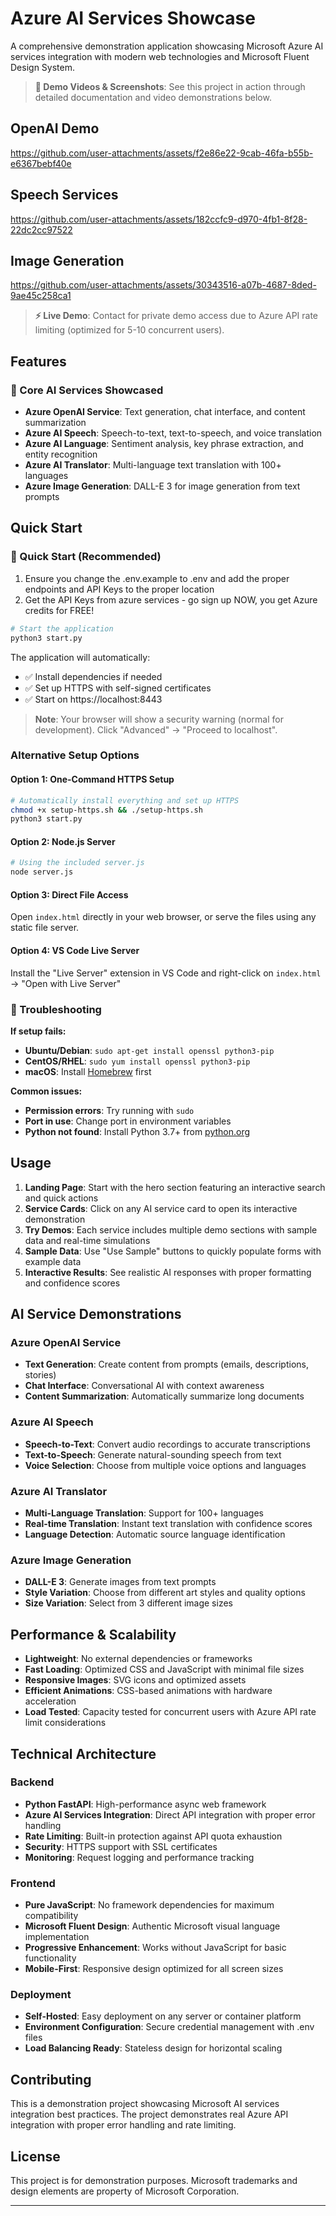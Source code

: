 # Azure AI Services Showcase

A comprehensive demonstration application showcasing Microsoft Azure AI services integration with modern web technologies and Microsoft Fluent Design System.

> **🎥 Demo Videos & Screenshots**: See this project in action through detailed documentation and video demonstrations below.
>
## OpenAI Demo

https://github.com/user-attachments/assets/f2e86e22-9cab-46fa-b55b-e6367bebf40e

## Speech Services

https://github.com/user-attachments/assets/182ccfc9-d970-4fb1-8f28-22dc2cc97522

## Image Generation

https://github.com/user-attachments/assets/30343516-a07b-4687-8ded-9ae45c258ca1



> **⚡ Live Demo**: Contact for private demo access due to Azure API rate limiting (optimized for 5-10 concurrent users).

## Features

### 🎯 Core AI Services Showcased

- **Azure OpenAI Service**: Text generation, chat interface, and content summarization
- **Azure AI Speech**: Speech-to-text, text-to-speech, and voice translation
- **Azure AI Language**: Sentiment analysis, key phrase extraction, and entity recognition
- **Azure AI Translator**: Multi-language text translation with 100+ languages
- **Azure Image Generation**: DALL-E 3 for image generation from text prompts

## Quick Start

### 🚀 Quick Start (Recommended)

1. Ensure you change the .env.example to .env and add the proper endpoints and API Keys to the proper location
2. Get the API Keys from azure services - go sign up NOW, you get Azure credits for FREE!
   
```bash
# Start the application
python3 start.py
```

The application will automatically:
- ✅ Install dependencies if needed
- ✅ Set up HTTPS with self-signed certificates
- ✅ Start on https://localhost:8443

> **Note**: Your browser will show a security warning (normal for development). Click "Advanced" → "Proceed to localhost".

### Alternative Setup Options

#### Option 1: One-Command HTTPS Setup
```bash
# Automatically install everything and set up HTTPS
chmod +x setup-https.sh && ./setup-https.sh
python3 start.py
```

#### Option 2: Node.js Server
```bash
# Using the included server.js
node server.js
```

#### Option 3: Direct File Access
Open `index.html` directly in your web browser, or serve the files using any static file server.

#### Option 4: VS Code Live Server
Install the "Live Server" extension in VS Code and right-click on `index.html` → "Open with Live Server"

### 🔧 Troubleshooting

**If setup fails:**
- **Ubuntu/Debian**: `sudo apt-get install openssl python3-pip`
- **CentOS/RHEL**: `sudo yum install openssl python3-pip`
- **macOS**: Install [Homebrew](https://brew.sh/) first

**Common issues:**
- **Permission errors**: Try running with `sudo`
- **Port in use**: Change port in environment variables
- **Python not found**: Install Python 3.7+ from [python.org](https://python.org)

## Usage

1. **Landing Page**: Start with the hero section featuring an interactive search and quick actions
2. **Service Cards**: Click on any AI service card to open its interactive demonstration
3. **Try Demos**: Each service includes multiple demo sections with sample data and real-time simulations
4. **Sample Data**: Use "Use Sample" buttons to quickly populate forms with example data
5. **Interactive Results**: See realistic AI responses with proper formatting and confidence scores

## AI Service Demonstrations

### Azure OpenAI Service
- **Text Generation**: Create content from prompts (emails, descriptions, stories)
- **Chat Interface**: Conversational AI with context awareness
- **Content Summarization**: Automatically summarize long documents

### Azure AI Speech
- **Speech-to-Text**: Convert audio recordings to accurate transcriptions
- **Text-to-Speech**: Generate natural-sounding speech from text
- **Voice Selection**: Choose from multiple voice options and languages

### Azure AI Translator
- **Multi-Language Translation**: Support for 100+ languages
- **Real-time Translation**: Instant text translation with confidence scores
- **Language Detection**: Automatic source language identification

### Azure Image Generation
- **DALL-E 3**: Generate images from text prompts
- **Style Variation**: Choose from different art styles and quality options
- **Size Variation**: Select from 3 different image sizes


## Performance & Scalability

- **Lightweight**: No external dependencies or frameworks
- **Fast Loading**: Optimized CSS and JavaScript with minimal file sizes
- **Responsive Images**: SVG icons and optimized assets
- **Efficient Animations**: CSS-based animations with hardware acceleration
- **Load Tested**: Capacity tested for concurrent users with Azure API rate limit considerations


## Technical Architecture

### Backend
- **Python FastAPI**: High-performance async web framework
- **Azure AI Services Integration**: Direct API integration with proper error handling
- **Rate Limiting**: Built-in protection against API quota exhaustion
- **Security**: HTTPS support with SSL certificates
- **Monitoring**: Request logging and performance tracking

### Frontend
- **Pure JavaScript**: No framework dependencies for maximum compatibility
- **Microsoft Fluent Design**: Authentic Microsoft visual language implementation
- **Progressive Enhancement**: Works without JavaScript for basic functionality
- **Mobile-First**: Responsive design optimized for all screen sizes

### Deployment
- **Self-Hosted**: Easy deployment on any server or container platform
- **Environment Configuration**: Secure credential management with .env files
- **Load Balancing Ready**: Stateless design for horizontal scaling

## Contributing

This is a demonstration project showcasing Microsoft AI services integration best practices. The project demonstrates real Azure API integration with proper error handling and rate limiting.

## License

This project is for demonstration purposes. Microsoft trademarks and design elements are property of Microsoft Corporation.

---
